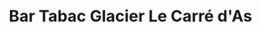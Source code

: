 ---
title: "Bar Tabac Glacier Le Carré d'As"
url: /vias-plage/bar-tabac-glacier-le-carre-das/
shop: tabac
---